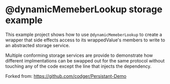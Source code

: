 # @dynamicMemeberLookup storage example

This example project shows how to use `@dynamicMemeberLookup` to create a wrapper that side effects access to its wrappedValue's members to write to an abstracted storage service.  

Multiple conforming storage services are provide to demonstrate how different implmentations can be swapped out for the same protocol without touching any of the code except the line that injects the dependency.  

Forked from: https://github.com/codger/Persistant-Demo

